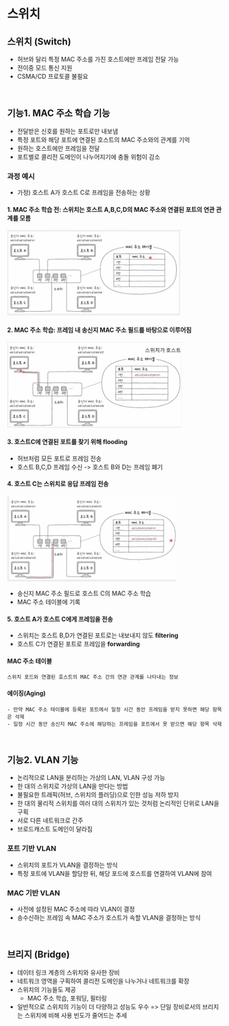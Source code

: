 # 스위치

## 스위치 (Switch)

- 허브와 달리 특정 MAC 주소를 가진 호스트에만 프레임 전달 가능
- 전이중 모드 통신 지원
- CSMA/CD 프로토콜 불필요

<br>

## 기능1. MAC 주소 학습 기능

- 전달받은 신호를 원하는 포트로만 내보냄
- 특정 포트와 해당 포트에 연결된 호스트의 MAC 주소와의 관계를 기억
- 원하는 호스트에만 프레임을 전달
- 포트별로 콜리전 도메인이 나누어지기에 충돌 위험이 감소

### 과정 예시

- 가정) 호스트 A가 호스트 C로 프레임을 전송하는 상황

#### 1. MAC 주소 학습 전: 스위치는 호스트 A,B,C,D의 MAC 주소와 연결된 포트의 연관 관계를 모름

<img src="../img/mac1.png" height="200">

#### 2. MAC 주소 학습: 프레임 내 송신지 MAC 주소 필드를 바탕으로 이루어짐

<img src="../img/mac2.png" height="200">

#### 3. 호스트C에 연결된 포트를 찾기 위해 **flooding**

- 허브처럼 모든 포트로 프레임 전송
- 호스트 B,C,D 프레임 수신 -> 호스트 B와 D는 프레임 폐기

#### 4. 호스트 C는 스위치로 응답 프레임 전송

<img src="../img/mac3.png" height="200">

- 송신지 MAC 주소 필드로 호스트 C의 MAC 주소 학습
- MAC 주소 테이블에 기록

#### 5. 호스트 A가 호스트 C에게 프레임을 전송

- 스위치는 호스트 B,D가 연결된 포트로는 내보내지 않도 **filtering**
- 호스트 C가 연결된 포트로 프레임을 **forwarding**

#### MAC 주소 테이블

    스위치 포드와 연결된 호스트의 MAC 주소 간의 연관 관계를 나타내는 정보

#### 에이징(Aging)

    - 만약 MAC 주소 테이블에 등록된 포트에서 일정 시간 동안 프레임을 받지 못하면 해당 항목은 삭제
    - 일정 시간 동안 송신지 MAC 주소에 해당하는 프레임을 포트에서 못 받으면 해당 항목 삭제

<br>

## 기능2. VLAN 기능

- 논리적으로 LAN을 분리하는 가상의 LAN, VLAN 구성 가능
- 한 대의 스위치로 가상의 LAN을 만다는 방법
- 불필요한 트래픽(허브, 스위치의 플러딩)으로 인한 성능 저하 방지
- 한 대의 물리적 스위치를 여러 대의 스위치가 있는 것처럼 논리적인 단위로 LAN을 구획
- 서로 다른 네트워크로 간주
- 브로드캐스트 도메인이 달라짐

### 포트 기반 VLAN

- 스위치의 포트가 VLAN을 결정하는 방식
- 특정 포트에 VLAN을 할당한 뒤, 해당 포드에 호스트를 연결하여 VLAN에 참여

### MAC 기반 VLAN

- 사전에 설정된 MAC 주소에 따라 VLAN이 결정
- 송수신하는 프레임 속 MAC 주소가 호스트가 속할 VLAN을 결정하는 방식

<br>

## 브리지 (Bridge)

- 데이터 링크 계층의 스위치와 유사한 장비
- 네트워크 영역을 구획하여 콜리전 도메인을 나누거나 네트워크를 확장
- 스위치의 기능들도 제공
  - MAC 주소 학습, 포워딩, 필터링
- 일반적으로 스위치의 기능이 더 다양하고 성능도 우수
  => 단일 장비로서의 브리지는 스위치에 비해 사용 빈도가 줄어드는 추세
